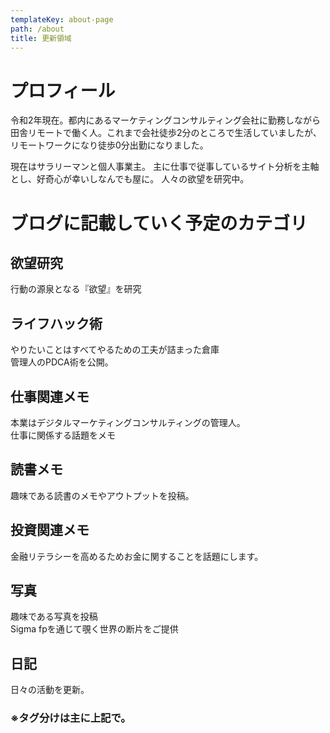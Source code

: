 ```yaml
---
templateKey: about-page
path: /about
title: 更新領域
---
```

# プロフィール

令和2年現在。都内にあるマーケティングコンサルティング会社に勤務しながら田舎リモートで働く人。これまで会社徒歩2分のところで生活していましたが、リモートワークになり徒歩0分出勤になりました。

現在はサラリーマンと個人事業主。
主に仕事で従事しているサイト分析を主軸とし、好奇心が幸いしなんでも屋に。
人々の欲望を研究中。

# ブログに記載していく予定のカテゴリ

## 欲望研究

行動の源泉となる『欲望』を研究

## ライフハック術

やりたいことはすべてやるための工夫が詰まった倉庫\
管理人のPDCA術を公開。

## 仕事関連メモ

本業はデジタルマーケティングコンサルティングの管理人。\
仕事に関係する話題をメモ

## 読書メモ

趣味である読書のメモやアウトプットを投稿。

## 投資関連メモ

金融リテラシーを高めるためお金に関することを話題にします。

## 写真

趣味である写真を投稿\
Sigma fpを通じて覗く世界の断片をご提供

## 日記

日々の活動を更新。

### ※タグ分けは主に上記で。